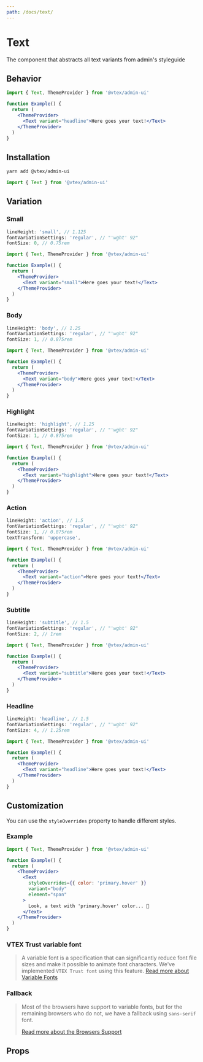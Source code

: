 ```yaml
---
path: /docs/text/
---
```


# Text

The component that abstracts all text variants from admin's styleguide

## Behavior

```jsx
import { Text, ThemeProvider } from '@vtex/admin-ui'

function Example() {
  return (
    <ThemeProvider>
      <Text variant="headline">Here goes your text!</Text>
    </ThemeProvider>
  )
}
```

## Installation

```sh static
yarn add @vtex/admin-ui
```

```jsx static
import { Text } from '@vtex/admin-ui'
```

## Variation

### Small

```jsx static
lineHeight: 'small', // 1.125
fontVariationSettings: 'regular', // "'wght' 92"
fontSize: 0, // 0.75rem
```

```jsx
import { Text, ThemeProvider } from '@vtex/admin-ui'

function Example() {
  return (
    <ThemeProvider>
      <Text variant="small">Here goes your text!</Text>
    </ThemeProvider>
  )
}
```

### Body

```jsx static
lineHeight: 'body', // 1.25
fontVariationSettings: 'regular', // "'wght' 92"
fontSize: 1, // 0.875rem
```

```jsx
import { Text, ThemeProvider } from '@vtex/admin-ui'

function Example() {
  return (
    <ThemeProvider>
      <Text variant="body">Here goes your text!</Text>
    </ThemeProvider>
  )
}
```

### Highlight

```jsx static
lineHeight: 'highlight', // 1.25
fontVariationSettings: 'regular', // "'wght' 92"
fontSize: 1, // 0.875rem
```

```jsx
import { Text, ThemeProvider } from '@vtex/admin-ui'

function Example() {
  return (
    <ThemeProvider>
      <Text variant="highlight">Here goes your text!</Text>
    </ThemeProvider>
  )
}
```

### Action

```jsx static
lineHeight: 'action', // 1.5
fontVariationSettings: 'regular', // "'wght' 92"
fontSize: 1, // 0.875rem
textTransform: 'uppercase',
```

```jsx
import { Text, ThemeProvider } from '@vtex/admin-ui'

function Example() {
  return (
    <ThemeProvider>
      <Text variant="action">Here goes your text!</Text>
    </ThemeProvider>
  )
}
```

### Subtitle

```jsx static
lineHeight: 'subtitle', // 1.5
fontVariationSettings: 'regular', // "'wght' 92"
fontSize: 2, // 1rem
```

```jsx
import { Text, ThemeProvider } from '@vtex/admin-ui'

function Example() {
  return (
    <ThemeProvider>
      <Text variant="subtitle">Here goes your text!</Text>
    </ThemeProvider>
  )
}
```

### Headline

```jsx static
lineHeight: 'headline', // 1.5
fontVariationSettings: 'regular', // "'wght' 92"
fontSize: 4, // 1.25rem
```

```jsx
import { Text, ThemeProvider } from '@vtex/admin-ui'

function Example() {
  return (
    <ThemeProvider>
      <Text variant="headline">Here goes your text!</Text>
    </ThemeProvider>
  )
}
```

## Customization

You can use the `styleOverrides` property to handle different styles.

### Example

```jsx
import { Text, ThemeProvider } from '@vtex/admin-ui'

function Example() {
  return (
    <ThemeProvider>
      <Text
        styleOverrides={{ color: 'primary.hover' }}
        variant="body"
        element="span"
      >
        Look, a text with 'primary.hover' color... 🤔
      </Text>
    </ThemeProvider>
  )
}
```

### VTEX Trust variable font

<blockquote palette="primary">

A variable font is a specification that can significantly reduce font file sizes and make it possible to animate font characters. We've implemented `VTEX Trust font` using this feature.
[Read more about Variable Fonts](https://web.dev/variable-fonts/)

</blockquote>

### Fallback

<blockquote palette="primary">

Most of the browsers have support to variable fonts, but for the remaining browsers who do not, we have a fallback using `sans-serif` font.

[Read more about the Browsers Support](https://caniuse.com/variable-fonts)

</blockquote>

## Props

<proptypes heading="Text" component="Text"/>
